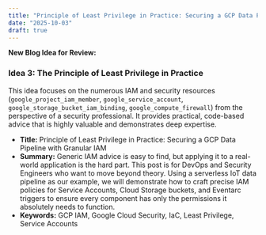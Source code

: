 ```yaml
--- 
title: "Principle of Least Privilege in Practice: Securing a GCP Data Pipeline with Granular IAM" 
date: "2025-10-03" 
draft: true 
--- 
```


**New Blog Idea for Review:**

### **Idea 3: The Principle of Least Privilege in Practice**

This idea focuses on the numerous IAM and security resources (`google_project_iam_member`, `google_service_account`, `google_storage_bucket_iam_binding`, `google_compute_firewall`) from the perspective of a security professional. It provides practical, code-based advice that is highly valuable and demonstrates deep expertise.

*   **Title:** Principle of Least Privilege in Practice: Securing a GCP Data Pipeline with Granular IAM
*   **Summary:** Generic IAM advice is easy to find, but applying it to a real-world application is the hard part. This post is for DevOps and Security Engineers who want to move beyond theory. Using a serverless IoT data pipeline as our example, we will demonstrate how to craft precise IAM policies for Service Accounts, Cloud Storage buckets, and Eventarc triggers to ensure every component has only the permissions it absolutely needs to function.
*   **Keywords:** GCP IAM, Google Cloud Security, IaC, Least Privilege, Service Accounts